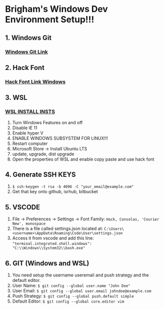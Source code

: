# Brigham's Windows Dev Environment Setup!!!
## 1. Windows Git
### [Windows Git Link](https://git-scm.com/download/win "Download Windows Git")

## 2. Hack Font
### [Hack Font Link Windows](https://github.com/source-foundry/Hack-windows-installer/releases/tag/v1.6.0 "Download Windows Hack Font")

## 3. WSL
### [WSL INSTALL INSTS](https://www.windowscentral.com/install-windows-subsystem-linux-windows-10 "WSL INSTRUCTIONS")

1. Turn Windows Features on and off
2. Disable IE 11
3. Enable hyper V 
4. ENABLE WINDOWS SUBSYSTEM FOR LINUX!!!
5. Restart computer
6. Microsoft Store -> Install Ubuntu LTS
7. update, upgrade, dist upgrade 
8. Open the properties of WSL and enable copy paste and use hack font

## 4. Generate SSH KEYS
1. ```$ ssh-keygen -t rsa -b 4096 -C "your_email@example.com" ```
2. Get that key onto github, isrhub, bitbucket

## 5. VSCODE
1. File -> Preferences -> Settings -> Font Family: ```Hack, Consolas, 'Courier New', monospace```
2. There is a file called settings.json located at: ```C:\Users\<username>\AppData\Roaming\Code\User\settings.json```
3. Access it from vscode and add this line: ```"terminal.integrated.shell.windows": "C:\\Windows\\System32\\bash.exe"```

## 6. GIT (Windows and WSL)
1. You need setup the username useremail and push strategy and the default editor.
2. User Name: ```$ git config --global user.name "John Doe"```
3. User Email: ```$ git config --global user.email johndoe@example.com```
4. Push Strategy: ```$ git config --global push.default simple```
5. Default Editor: ```$ git config --global core.editor vim```
